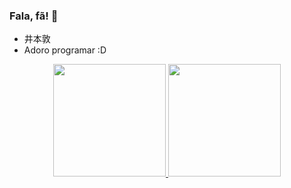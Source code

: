 ### Fala, fã! 👋

- 井本敦
- Adoro programar :D

<div align="center">
  <a href="https://github.com/Rique0161">
  <img height="180em" src="https://github-readme-stats.vercel.app/api?username=rique0161&show_icons=true&theme=dracula&include_all_commits=true&count_private=true"/>
  <img height="180em" src="https://github-readme-stats.vercel.app/api/top-langs/?username=rique0161&layout=compact&langs_count=7&theme=dracula"/>
</div>
